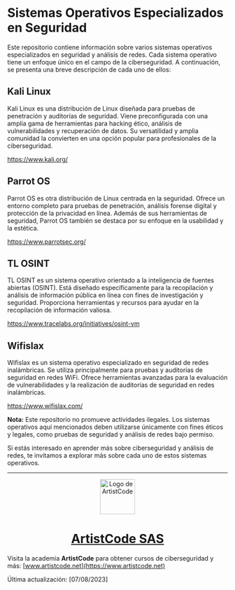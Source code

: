 # Sistemas Operativos Especializados en Seguridad

Este repositorio contiene información sobre varios sistemas operativos especializados en seguridad y análisis de redes. Cada sistema operativo tiene un enfoque único en el campo de la ciberseguridad. A continuación, se presenta una breve descripción de cada uno de ellos:

## Kali Linux

Kali Linux es una distribución de Linux diseñada para pruebas de penetración y auditorías de seguridad. Viene preconfigurada con una amplia gama de herramientas para hacking ético, análisis de vulnerabilidades y recuperación de datos. Su versatilidad y amplia comunidad la convierten en una opción popular para profesionales de la ciberseguridad.

https://www.kali.org/

## Parrot OS

Parrot OS es otra distribución de Linux centrada en la seguridad. Ofrece un entorno completo para pruebas de penetración, análisis forense digital y protección de la privacidad en línea. Además de sus herramientas de seguridad, Parrot OS también se destaca por su enfoque en la usabilidad y la estética.

https://www.parrotsec.org/

## TL OSINT

TL OSINT es un sistema operativo orientado a la inteligencia de fuentes abiertas (OSINT). Está diseñado específicamente para la recopilación y análisis de información pública en línea con fines de investigación y seguridad. Proporciona herramientas y recursos para ayudar en la recopilación de información valiosa.

https://www.tracelabs.org/initiatives/osint-vm

## Wifislax

Wifislax es un sistema operativo especializado en seguridad de redes inalámbricas. Se utiliza principalmente para pruebas y auditorías de seguridad en redes WiFi. Ofrece herramientas avanzadas para la evaluación de vulnerabilidades y la realización de auditorías de seguridad en redes inalámbricas.

https://www.wifislax.com/

**Nota:** Este repositorio no promueve actividades ilegales. Los sistemas operativos aquí mencionados deben utilizarse únicamente con fines éticos y legales, como pruebas de seguridad y análisis de redes bajo permiso.

Si estás interesado en aprender más sobre ciberseguridad y análisis de redes, te invitamos a explorar más sobre cada uno de estos sistemas operativos.

---
<div align="center">
  <a href="https://www.artistcode.net/tienda">
    <img src="https://static.wixstatic.com/media/a657f9_572e46a09f9d4549919a5dfd3c4051b2~mv2.png/v1/fill/w_65,h_65,al_c,q_85,usm_0.66_1.00_0.01,enc_auto/Artistcode%20Logo%202023_Mesa%20de%20trabajo%201%20copia%205.png" alt="Logo de ArtistCode" width="80"/>
  </a>
  <h1 align="center">
  <a href="https://www.artistcode.net/tienda">
    ArtistCode SAS
  </a>
</h1>
</div>

Visita la academia **ArtistCode** para obtener cursos de ciberseguridad y más: [www.artistcode.net](https://www.artistcode.net)

Última actualización: [07/08/2023]
